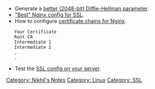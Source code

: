 -   Generate a [better (2048-bit) Diffie-Hellman
    parameter](https://weakdh.org/sysadmin.html).
-   ["Best" Nginx config for
    SSL](https://gist.github.com/plentz/6737338).
-   How to configure [certificate chains for
    Nginx](http://nginx.org/en/docs/http/configuring_https_servers.html#chains).

`   Your Certificate`  
`   Root CA`  
`   Intermediate 1`  
`   Intermediate 2`  
`   .`  
`   .`

-   Test the [SSL config on your
    server](https://www.ssllabs.com/ssltest/).

[Category: Nikhil's Notes](Category:_Nikhil's_Notes "wikilink")
[Category: Linux](Category:_Linux "wikilink") [Category:
SSL](Category:_SSL "wikilink")
